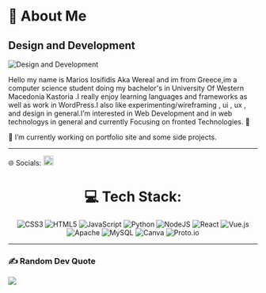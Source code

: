# 💫 About Me
## Design and Development
![Design and Development](https://images.unsplash.com/photo-1671141163206-81905d4bf952?ixlib=rb-4.0.3&ixid=MnwxMjA3fDB8MHxwaG90by1wYWdlfHx8fGVufDB8fHx8&auto=format&fit=crop&w=1170&q=80") 

Hello my name is Marios Iosifidis Aka Wereal and im from Greece,im a computer science student doing my bachelor's in University Of Western Macedonia Kastoria .I really enjoy learning languages and frameworks as well as work in WordPress.I also like experimenting/wireframing , ui , ux , and design in general.I’m interested in Web Development and in web technologys in general and currently Focusing on fronted Technologies. 👀
<br>

🔭 I’m currently working on portfolio site  and some side projects.
<br>
<hr> 

🌐 Socials: <a href="https://www.linkedin.com/in/iosifidismarios//" target="_blank" ><img alt='linkedin' height='20' style="padding-right:5px;" src='https://cdn.jsdelivr.net/npm/simple-icons@3.0.1/icons/linkedin.svg' ></a>

<div align="center">

# 💻 Tech Stack:
![CSS3](https://img.shields.io/badge/css3-%231572B6.svg?style=flat&logo=css3&logoColor=white) ![HTML5](https://img.shields.io/badge/html5-%23E34F26.svg?style=flat&logo=html5&logoColor=white) ![JavaScript](https://img.shields.io/badge/javascript-%23323330.svg?style=flat&logo=javascript&logoColor=%23F7DF1E) ![Python](https://img.shields.io/badge/python-3670A0?style=flat&logo=python&logoColor=ffdd54) ![NodeJS](https://img.shields.io/badge/node.js-6DA55F?style=flat&logo=node.js&logoColor=white) ![React](https://img.shields.io/badge/react-%2320232a.svg?style=flat&logo=react&logoColor=%2361DAFB) ![Vue.js](https://img.shields.io/badge/vuejs-%2335495e.svg?style=flat&logo=vuedotjs&logoColor=%234FC08D) ![Apache](https://img.shields.io/badge/apache-%23D42029.svg?style=flat&logo=apache&logoColor=white) ![MySQL](https://img.shields.io/badge/mysql-%2300f.svg?style=flat&logo=mysql&logoColor=white) ![Canva](https://img.shields.io/badge/Canva-%2300C4CC.svg?style=flat&logo=Canva&logoColor=white) ![Proto.io](https://img.shields.io/badge/Proto.io-161637?style=flat&logo=proto.io&logoColor=00e5ff)
</div>
 <hr> 

### ✍️ Random Dev Quote
![](https://quotes-github-readme.vercel.app/api?type=horizontal&theme=merko)



